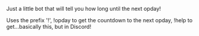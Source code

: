 Just a little bot that will tell you how long until the next opday!

Uses the prefix '!', !opday to get the countdown to the next opday, !help to get...basically this, but in Discord!

